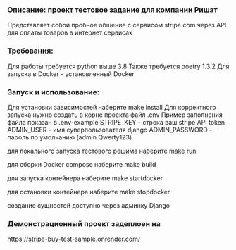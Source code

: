 ### Описание: проект тестовое задание для компании Ришат
Представляет собой пробное общение с сервисом stripe.com
через API для оплаты товаров в интернет сервисах

### Требования:
Для работы требуется python выше 3.8
Также требуется poetry 1.3.2
Для запуска в Docker - установленный Docker 

### Запуск и использование:
Для установки зависимостей наберите make install
Для корректного запуска нужно создать в корне проекта файл .env
Пример заполнения файла показан в .env-example
STRIPE_KEY - строка ваш stripe API token
ADMIN_USER - имя суперпользователя django
ADMIN_PASSWORD - пароль
по умолчанию (admin Qwerty123)

для локального запуска тестового решима наберите 
make run

для сборки Docker compose наберите 
make build

для запуска контейнера наберите 
make startdocker

для остановки контейнера наберите
make stopdocker

создание сущностей доступно через админку Django

### Демонстрационный проект задеплоен на
https://stripe-buy-test-sample.onrender.com/
